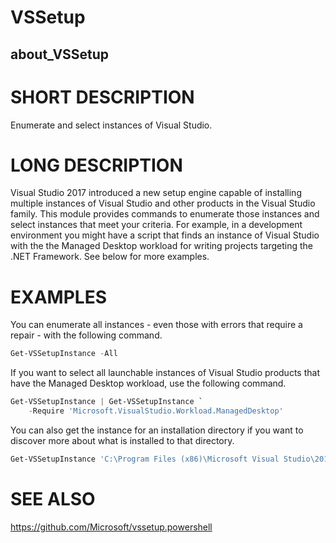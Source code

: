 ﻿# VSSetup
## about_VSSetup

# SHORT DESCRIPTION
Enumerate and select instances of Visual Studio.

# LONG DESCRIPTION
Visual Studio 2017 introduced a new setup engine capable of installing multiple instances of Visual Studio and other products in the Visual Studio family. This module provides commands to enumerate those instances and select instances that meet your criteria. For example, in a development environment you might have a script that finds an instance of Visual Studio with the the Managed Desktop workload for writing projects targeting the .NET Framework. See below for more examples.

# EXAMPLES
You can enumerate all instances - even those with errors that require a repair - with the following command.

```powershell
Get-VSSetupInstance -All
```

If you want to select all launchable instances of Visual Studio products that have the Managed Desktop workload, use the following command.

```powershell
Get-VSSetupInstance | Get-VSSetupInstance `
    -Require 'Microsoft.VisualStudio.Workload.ManagedDesktop'
```

You can also get the instance for an installation directory if you want to discover more about what is installed to that directory.

```powershell
Get-VSSetupInstance 'C:\Program Files (x86)\Microsoft Visual Studio\2017\Community'
```

# SEE ALSO
https://github.com/Microsoft/vssetup.powershell
